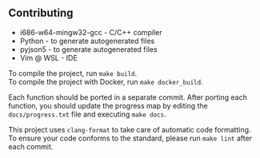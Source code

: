 ## Contributing

- i686-w64-mingw32-gcc - C/C++ compiler
- Python - to generate autogenerated files
- pyjson5 - to generate autogenerated files
- Vim @ WSL - IDE

To compile the project, run `make build`.  
To compile the project with Docker, run `make docker_build`.

Each function should be ported in a separate commit. After porting each
function, you should update the progress map by editing the `docs/progress.txt`
file and executing `make docs`.

This project uses `clang-format` to take care of automatic code formatting. To
ensure your code conforms to the standard, please run `make lint` after each
commit.

